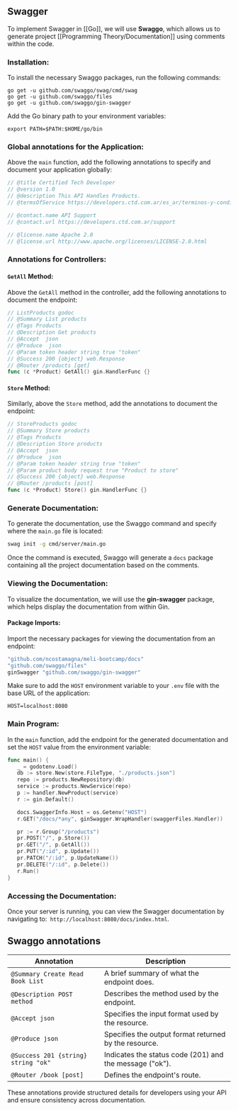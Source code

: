 ## Swagger
To implement Swagger in [[Go]], we will use **Swaggo**, which allows us to generate project [[Programming Theory/Documentation]] using comments within the code.
### Installation:
To install the necessary Swaggo packages, run the following commands:
```shell
go get -u github.com/swaggo/swag/cmd/swag
go get -u github.com/swaggo/files
go get -u github.com/swaggo/gin-swagger
```
Add the Go binary path to your environment variables:
```env
export PATH=$PATH:$HOME/go/bin
```
### Global annotations for the Application:
Above the `main` function, add the following annotations to specify and document your application globally:
```go
// @title Certified Tech Developer
// @version 1.0
// @description This API Handles Products.
// @termsOfService https://developers.ctd.com.ar/es_ar/terminos-y-condiciones

// @contact.name API Support
// @contact.url https://developers.ctd.com.ar/support

// @license.name Apache 2.0
// @license.url http://www.apache.org/licenses/LICENSE-2.0.html
```
### Annotations for Controllers:
#### `GetAll` Method:
Above the `GetAll` method in the controller, add the following annotations to document the endpoint:
```go
// ListProducts godoc
// @Summary List products
// @Tags Products
// @Description Get products
// @Accept  json
// @Produce  json
// @Param token header string true "token"
// @Success 200 {object} web.Response
// @Router /products [get]
func (c *Product) GetAll() gin.HandlerFunc {}
```
#### `Store` Method:
Similarly, above the `Store` method, add the annotations to document the endpoint:
```go
// StoreProducts godoc
// @Summary Store products
// @Tags Products
// @Description Store products
// @Accept  json
// @Produce  json
// @Param token header string true "token"
// @Param product body request true "Product to store"
// @Success 200 {object} web.Response
// @Router /products [post]
func (c *Product) Store() gin.HandlerFunc {}
```
### Generate Documentation:
To generate the documentation, use the Swaggo command and specify where the `main.go` file is located:
```sh
swag init -g cmd/server/main.go
```
Once the command is executed, Swaggo will generate a `docs` package containing all the project documentation based on the comments.
### Viewing the Documentation:
To visualize the documentation, we will use the **gin-swagger** package, which helps display the documentation from within Gin.
#### Package Imports:
Import the necessary packages for viewing the documentation from an endpoint:
```go
"github.com/ncostamagna/meli-bootcamp/docs"
"github.com/swaggo/files"
ginSwagger "github.com/swaggo/gin-swagger"
```
Make sure to add the `HOST` environment variable to your `.env` file with the base URL of the application:
```
HOST=localhost:8080
```
### Main Program:
In the `main` function, add the endpoint for the generated documentation and set the `HOST` value from the environment variable:
```go
func main() {
   _ = godotenv.Load()
   db := store.New(store.FileType, "./products.json")
   repo := products.NewRepository(db)
   service := products.NewService(repo)
   p := handler.NewProduct(service)
   r := gin.Default()

   docs.SwaggerInfo.Host = os.Getenv("HOST")
   r.GET("/docs/*any", ginSwagger.WrapHandler(swaggerFiles.Handler))

   pr := r.Group("/products")
   pr.POST("/", p.Store())
   pr.GET("/", p.GetAll())
   pr.PUT("/:id", p.Update())
   pr.PATCH("/:id", p.UpdateName())
   pr.DELETE("/:id", p.Delete())
   r.Run()
}
```
### Accessing the Documentation:
Once your server is running, you can view the Swagger documentation by navigating to:` http://localhost:8080/docs/index.html`.
## Swaggo annotations

| Annotation                          | Description                                             |
| ----------------------------------- | ------------------------------------------------------- |
| `@Summary Create Read Book List`    | A brief summary of what the endpoint does.              |
| `@Description POST method`          | Describes the method used by the endpoint.              |
| `@Accept json`                      | Specifies the input format used by the resource.        |
| `@Produce json`                     | Specifies the output format returned by the resource.   |
| `@Success 201 {string} string "ok"` | Indicates the status code (201) and the message ("ok"). |
| `@Router /book [post]`              | Defines the endpoint's route.                           |
These annotations provide structured details for developers using your API and ensure consistency across documentation.